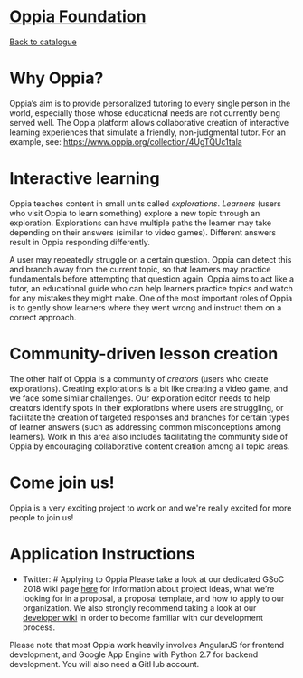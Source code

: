 
# [Oppia Foundation](https://github.com/oppia/oppia)

[Back to catalogue](../README.md#oppia-foundation)

# Why Oppia?
Oppia’s aim is to provide personalized tutoring to every single person in the world, especially those whose educational needs are not currently being served well. The Oppia platform allows collaborative creation of interactive learning experiences that simulate a friendly, non-judgmental tutor. For an example, see: https://www.oppia.org/collection/4UgTQUc1tala

# Interactive learning
Oppia teaches content in small units called _explorations_. _Learners_ (users who visit Oppia to learn something) explore a new topic through an exploration. Explorations can have multiple paths the learner may take depending on their answers (similar to video games). Different answers result in Oppia responding differently.

A user may repeatedly struggle on a certain question. Oppia can detect this and branch away from the current topic, so that learners may practice fundamentals before attempting that question again. Oppia aims to act like a tutor, an educational guide who can help learners practice topics and watch for any mistakes they might make. One of the most important roles of Oppia is to gently show learners where they went wrong and instruct them on a correct approach. 

# Community-driven lesson creation
The other half of Oppia is a community of _creators_ (users who create explorations). Creating explorations is a bit like creating a video game, and we face some similar challenges. Our exploration editor needs to help creators identify spots in their explorations where users are struggling, or facilitate the creation of targeted responses and branches for certain types of learner answers (such as addressing common misconceptions among learners). Work in this area also includes facilitating the community side of Oppia by encouraging collaborative content creation among all topic areas.

# Come join us!
Oppia is a very exciting project to work on and we're really excited for more people to join us!

# Application Instructions

* Twitter: # Applying to Oppia
Please take a look at our dedicated GSoC 2018 wiki page [here](https://github.com/oppia/oppia/wiki/Google-Summer-of-Code-2018) for information about project ideas, what we’re looking for in a proposal, a proposal template, and how to apply to our organization. We also strongly recommend taking a look at our [developer wiki](https://github.com/oppia/oppia/wiki) in order to become familiar with our development process.

Please note that most Oppia work heavily involves AngularJS for frontend development, and Google App Engine with Python 2.7 for backend development. You will also need a GitHub account.